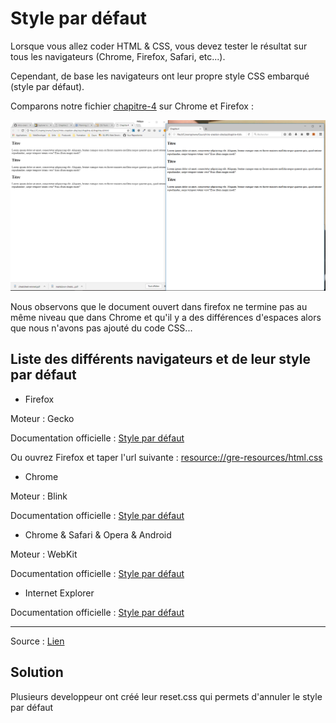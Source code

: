 # Style par défaut

Lorsque vous allez coder HTML &amp; CSS, vous devez tester le résultat sur tous les navigateurs (Chrome, Firefox, Safari, etc...).

Cependant, de base les navigateurs ont leur propre style CSS embarqué (style par défaut).

Comparons notre fichier [chapitre-4](chapitre-4.html) sur Chrome et Firefox :

![chrome-firefox](img/chrome-firefox.png)

Nous observons que le document ouvert dans firefox ne termine pas au même niveau que dans Chrome et qu'il y a des différences d'espaces alors que nous n'avons pas ajouté du code CSS...

## Liste des différents navigateurs et de leur style par défaut


- Firefox

Moteur : Gecko

Documentation officielle : [Style par défaut](https://hg.mozilla.org/mozilla-central/file/tip/layout/style/res/html.css)

Ou ouvrez Firefox et taper l'url suivante : [resource://gre-resources/html.css](resource://gre-resources/html.css)


- Chrome

Moteur : Blink

Documentation officielle : [Style par défaut](https://cs.chromium.org/chromium/src/third_party/WebKit/Source/core/css/html.css?utm_source=ponyfoo+weekly&utm_medium=email&utm_campaign=15)


- Chrome &amp; Safari &amp; Opera &amp; Android

Moteur : WebKit

Documentation officielle : [Style par défaut](http://trac.webkit.org/browser/trunk/Source/WebCore/css/html.css)


- Internet Explorer

Documentation officielle : [Style par défaut](http://web.archive.org/web/20170122223926/http://www.iecss.com/)



---

Source : [Lien](https://stackoverflow.com/questions/6867254/browsers-default-css-for-html-elements)


## Solution

Plusieurs developpeur ont créé leur reset.css qui permets d'annuler le style par défaut